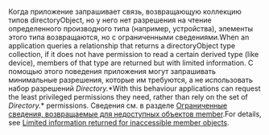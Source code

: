 
<!-- markdownlint-disable MD041-->

<span data-ttu-id="40fa6-101">Когда приложение запрашивает связь, возвращающую коллекцию типов directoryObject, но у него нет разрешения на чтение определенного производного типа (например, устройства), элементы этого типа возвращаются, но с ограниченными сведениями.</span><span class="sxs-lookup"><span data-stu-id="40fa6-101">When an application queries a relationship that returns a directoryObject type collection, if it does not have permission to read a certain derived type (like device), members of that type are returned but with limited information.</span></span> <span data-ttu-id="40fa6-102">С помощью этого поведения приложения могут запрашивать минимальные разрешения, которые им требуются, а не использовать набор разрешений *Directory.*\*</span><span class="sxs-lookup"><span data-stu-id="40fa6-102">With this behaviour applications can request the least privileged permissions they need, rather than rely on the set of *Directory.*\* permissions.</span></span> <span data-ttu-id="40fa6-103">Сведения см. в разделе [Ограниченные сведения, возвращаемые для недоступных объектов member](/graph/permissions-reference#limited-information-returned-for-inaccessible-member-objects).</span><span class="sxs-lookup"><span data-stu-id="40fa6-103">For details, see [Limited information returned for inaccessible member objects](/graph/permissions-reference#limited-information-returned-for-inaccessible-member-objects).</span></span>

